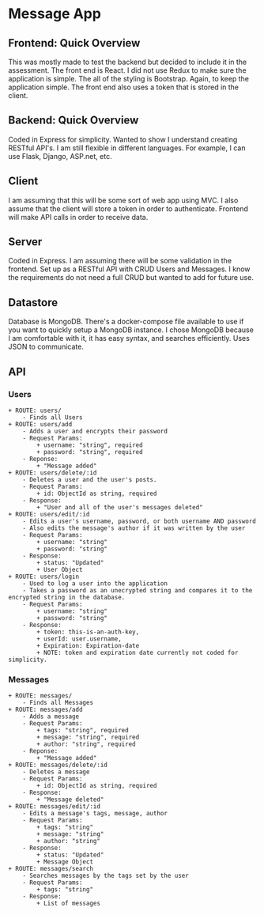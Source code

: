 # Message App

## Frontend: Quick Overview

This was mostly made to test the backend but decided to include it in the assessment.
The front end is React. I did not use Redux to make sure the application is simple.
The all of the styling is Bootstrap. Again, to keep the application simple.
The front end also uses a token that is stored in the client.

## Backend: Quick Overview

Coded in Express for simplicity. Wanted to show I understand creating RESTful API's.
I am still flexible in different languages. For example, I can use Flask, Django, ASP.net, etc.

## Client


I am assuming that this will be some sort of web app using MVC.
I also assume that the client will store a token in order to authenticate.
Frontend will make API calls in order to receive data.

## Server

Coded in Express.
I am assuming there will be some validation in the frontend.
Set up as a RESTful API with CRUD Users and Messages.
I know the requirements do not need a full CRUD but wanted to add for future use.

## Datastore

Database is MongoDB.
There's a docker-compose file available to use if you want to quickly setup a MongoDB instance.
I chose MongoDB because I am comfortable with it, it has easy syntax, and searches efficiently.
Uses JSON to communicate.

## API

### Users

    + ROUTE: users/
        - Finds all Users
    + ROUTE: users/add
        - Adds a user and encrypts their password
        - Request Params:
            + username: "string", required
            + password: "string", required
        - Reponse:
            + "Message added"
    + ROUTE: users/delete/:id
        - Deletes a user and the user's posts.
        - Request Params:
            + id: ObjectId as string, required
        - Response:
            + "User and all of the user's messages deleted"
    + ROUTE: users/edit/:id
        - Edits a user's username, password, or both username AND password
        - Also edits the message's author if it was written by the user
        - Request Params:
            + username: "string"
            + password: "string"
        - Response:
            + status: "Updated"
            + User Object
    + ROUTE: users/login
        - Used to log a user into the application
        - Takes a password as an unecrypted string and compares it to the encrypted string in the database.
        - Request Params:
            + username: "string"
            + password: "string"
        - Response:
            + token: this-is-an-auth-key,
            + userId: user.username,
            + Expiration: Expiration-date
            + NOTE: token and expiration date currently not coded for simplicity.

### Messages

    + ROUTE: messages/
        - Finds all Messages
    + ROUTE: messages/add
        - Adds a message
        - Request Params:
            + tags: "string", required
            + message: "string", required
            + author: "string", required
        - Reponse:
            + "Message added"
    + ROUTE: messages/delete/:id
        - Deletes a message
        - Request Params:
            + id: ObjectId as string, required
        - Response:
            + "Message deleted"
    + ROUTE: messages/edit/:id
        - Edits a message's tags, message, author
        - Request Params:
            + tags: "string"
            + message: "string"
            + author: "string"
        - Response:
            + status: "Updated"
            + Message Object
    + ROUTE: messages/search
        - Searches messages by the tags set by the user
        - Request Params:
            + tags: "string"
        - Response:
            + List of messages
